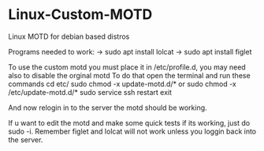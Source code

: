 # Linux-Custom-MOTD
Linux MOTD for debian based distros

Programs needed to work:
->  sudo apt install lolcat
->  sudo apt install figlet

To use the custom motd you must place it in /etc/profile.d, you may need also to disable the orginal motd
To do that open the terminal and run these commands
cd etc/
sudo chmod -x update-motd.d/*
or 
sudo chmod -x /etc/update-motd.d/*
sudo service ssh restart
exit

And now relogin in to the server the motd should be working.

If u want to edit the motd and make some quick tests if its working, just do sudo -i.
Remember figlet and lolcat will not work unless you loggin back into the server.
